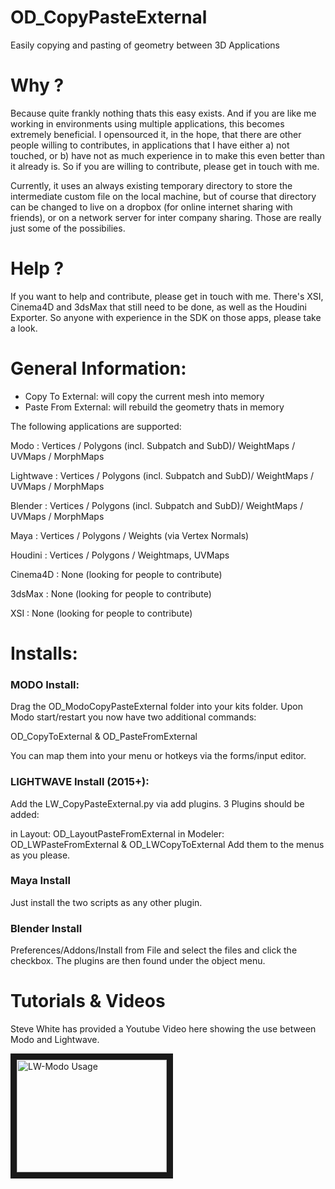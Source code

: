 # OD_CopyPasteExternal
Easily copying and pasting of geometry between 3D Applications

# Why ?

Because quite frankly nothing thats this easy exists.  And if you are like me working in environments using
multiple applications, this becomes extremely beneficial.  I opensourced it, in the hope, that there are other
people willing to contributes, in applications that I have either a) not touched, or b) have not as much experience
in to make this even better than it already is.  So if you are willing to contribute, please get in touch with me.

Currently, it uses an always existing temporary directory to store the intermediate custom file on the local machine,
but of course that directory can be changed to live on a dropbox (for online internet sharing with friends), or on a
network server for inter company sharing.  Those are really just some of the possibilies.

# Help ?

If you want to help and contribute, please get in touch with me.  There's XSI, Cinema4D and 3dsMax that still need
to be done, as well as the Houdini Exporter.  So anyone with experience in the SDK on those apps, please take a look.

# General Information:

- Copy To External: will copy the current mesh into memory
- Paste From External: will rebuild the geometry thats in memory

The following applications are supported:

Modo      : Vertices / Polygons (incl. Subpatch and SubD)/ WeightMaps / UVMaps / MorphMaps

Lightwave : Vertices / Polygons (incl. Subpatch and SubD)/ WeightMaps / UVMaps / MorphMaps

Blender   : Vertices / Polygons (incl. Subpatch and SubD)/ WeightMaps / UVMaps / MorphMaps

Maya      : Vertices / Polygons / Weights (via Vertex Normals)

Houdini   : Vertices / Polygons / Weightmaps, UVMaps

Cinema4D  : None (looking for people to contribute)

3dsMax    : None (looking for people to contribute)

XSI		    : None (looking for people to contribute)

# Installs:

### MODO Install:

Drag the OD_ModoCopyPasteExternal folder into your kits folder.
Upon Modo start/restart you now have two additional commands:

OD_CopyToExternal & OD_PasteFromExternal

You can map them into your menu or hotkeys via the forms/input editor.

### LIGHTWAVE Install (2015+):

Add the LW_CopyPasteExternal.py via add plugins. 3 Plugins should be added:

in Layout: OD_LayoutPasteFromExternal
in Modeler: OD_LWPasteFromExternal & OD_LWCopyToExternal
Add them to the menus as you please.

### Maya Install

Just install the two scripts as any other plugin.

### Blender Install

Preferences/Addons/Install from File and select the files and click the checkbox.
The plugins are then found under the object menu.

# Tutorials & Videos

Steve White has provided a Youtube Video here showing the use between Modo and Lightwave.

<a href="http://www.youtube.com/watch?feature=player_embedded&v=6jKi34irylo
" target="_blank"><img src="http://img.youtube.com/vi/6jKi34irylo/0.jpg"
alt="LW-Modo Usage" width="240" height="180" border="10" /></a>